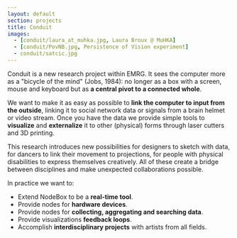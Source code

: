 ```yaml
---
layout: default
section: projects
title: Conduit
images:
  - [conduit/laura_at_muhka.jpg, Laura Broux @ MuHKA]
  - [conduit/PovNB.jpg, Persistence of Vision experiment]
  - conduit/satcic.jpg
---
```

Conduit is a new research project within EMRG. It sees the computer more as a "bicycle of the mind" (Jobs, 1984): no longer as a box with a screen, mouse and keyboard but as **a central pivot to a connected whole**.

We want to make it as easy as possible to **link the computer to input from the outside**, linking it to social network data or signals from a brain helmet or video stream. Once you have the data we provide simple tools to **visualize** and **externalize** it to other (physical) forms through laser cutters and 3D printing.

This research introduces new possibilities for designers to sketch with data, for dancers to link their movement to projections, for people with physical disabilities to express themselves creatively. All of these create a bridge between disciplines and make unexpected collaborations possible.

In practice we want to:

* Extend NodeBox to be a **real-time tool**.
* Provide nodes for **hardware devices**.
* Provide nodes for **collecting, aggregating and searching data**.
* Provide visualizations **feedback loops**.
* Accomplish **interdisciplinary projects** with artists from all fields.
